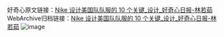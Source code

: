 好奇心原文链接：[Nike 设计美国队队服的 10 个关键_设计_好奇心日报-林若茹](https://www.qdaily.com/articles/1204.html)
WebArchive归档链接：[Nike 设计美国队队服的 10 个关键_设计_好奇心日报-林若茹](http://web.archive.org/web/20160801095815/http://www.qdaily.com:80/articles/1204.html)
![image](http://ww3.sinaimg.cn/large/007d5XDply1g3v4alkk0qj30u032v4qp)